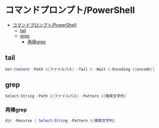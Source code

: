 # コマンドプロンプト/PowerShell

- [コマンドプロンプト/PowerShell](#コマンドプロンプトpowershell)
  - [tail](#tail)
  - [grep](#grep)
    - [再帰grep](#再帰grep)

## tail

``` powershell
Get-Content -Path ${ファイルパス} -Tail 0 -Wait [-Encoding ${encode}]
```

## grep

``` powershell
Select-String -Path ${ファイルパス} -Pattern ${検索文字列}
```

### 再帰grep

``` powershell
dir -Recurse | Select-String -Pattern ${検索文字列}
```

